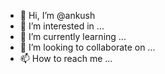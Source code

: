 - 👋 Hi, I’m @ankush
- 👀 I’m interested in ...
- 🌱 I’m currently learning ...
- 💞️ I’m looking to collaborate on ...
- 📫 How to reach me ...

<!---
ankusa/ankusa is a ✨ special ✨ repository because its `README.md` (this file) appears on your GitHub profile.
You can click the Preview link to take a look at your changes.
--->
